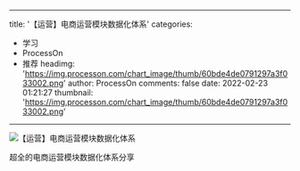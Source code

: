 
---
title: '【运营】电商运营模块数据化体系'
categories: 
 - 学习
 - ProcessOn
 - 推荐
headimg: 'https://img.processon.com/chart_image/thumb/60bde4de0791297a3f033002.png'
author: ProcessOn
comments: false
date: 2022-02-23 01:21:27
thumbnail: 'https://img.processon.com/chart_image/thumb/60bde4de0791297a3f033002.png'
---

<div>   
<img class="thumb" alt="【运营】电商运营模块数据化体系" src="https://img.processon.com/chart_image/thumb/60bde4de0791297a3f033002.png" referrerpolicy="no-referrer">
<p>超全的电商运营模块数据化体系分享</p>  
</div>
            